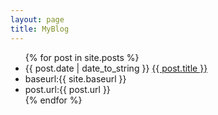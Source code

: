 ```yaml
---
layout: page
title: MyBlog
---
```

<ul class="pots">
	{% for post in site.posts %}
		<li>{{ post.date | date_to_string }} <a href = "{{ site.baseurl }}{{ post.url }}">{{ post.title }}</a></li>
		<li>baseurl:{{ site.baseurl }}</li>
		<li>post.url:{{ post.url }}</li>
	{% endfor %}
</ul>